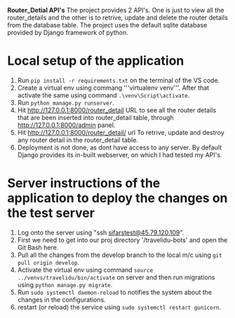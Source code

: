 **Router_Detial API's**
The project provides 2 API's. One is just to view all the router_details and the other is to retrive, update and delete the router details from the database table. The project uses the default sqlite database provided by Django framework of python.

# Local setup of the application
1. Run ```pip install -r requirements.txt``` on the terminal of the VS code.
2. Create a virtual env using commang '''virtualenv venv'''. After that activate the same using command ```.\venv\Script\activate```.
3. Run ```python manage.py runserver```.
4. Hit http://127.0.0.1:8000/router_detail URL to see all the router details that are been inserted into router_detail table, through http://127.0.0.1:8000/admin panel.
5. Hit http://127.0.0.1:8000/router_detail/ url To retrive, update and destroy any router detail in the router_detail table.
6. Deployment is not done, as dont have access to any server. By default Django provides its in-built webserver, on which I had tested my API's.

# Server instructions of the application to deploy the changes on the test server
1. Log onto the server using "ssh sifarstest@45.79.120.109".
1. First we need to get into our proj directory '/travelidu-bots' and open the Git Bash here.
2. Pull all the changes from the develop branch to the local m/c using ```git pull origin develop```.
3. Activate the virtual env using command ```source ../venvs/travelidu/bin/activate``` on server and then run migrations using ```python manage.py migrate```.
4. Run ```sudo systemctl daemon-reload``` to notifies the system about the changes in the configurations.
5. restart (or reload) the service using ```sudo systemctl restart gunicorn```.